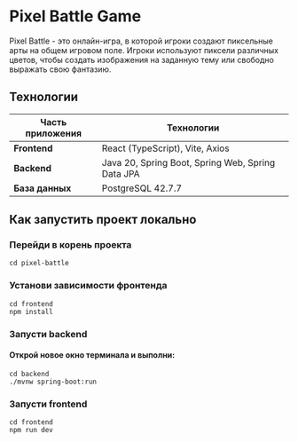 # Pixel Battle Game

Pixel Battle - это онлайн-игра, в которой игроки создают пиксельные арты на общем игровом поле. Игроки используют пиксели различных цветов, чтобы создать изображения на заданную тему или свободно выражать свою фантазию.

## Технологии

| Часть приложения | Технологии                                        |
| ---------------- | ------------------------------------------------- |
| **Frontend**     | React (TypeScript), Vite, Axios                   |
| **Backend**      | Java 20, Spring Boot, Spring Web, Spring Data JPA |
| **База данных**  | PostgreSQL 42.7.7                                 |

## Как запустить проект локально

### Перейди в корень проекта

```
cd pixel-battle
```

### Установи зависимости фронтенда

```
cd frontend
npm install
```

### Запусти backend

#### Открой новое окно терминала и выполни:

```
cd backend
./mvnw spring-boot:run
```

### Запусти frontend

```
cd frontend
npm run dev
```
